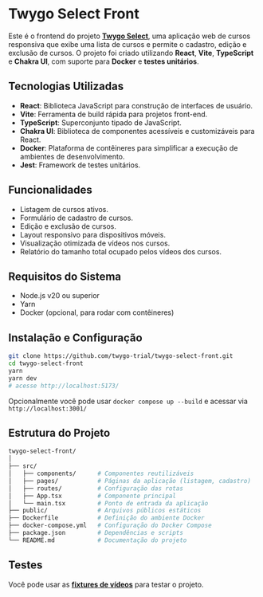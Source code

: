 # Twygo Select Front

Este é o frontend do projeto [**Twygo Select**](https://github.com/twygo-trial/twygo-select), uma aplicação web de cursos responsiva que exibe uma lista de cursos e permite o cadastro, edição e exclusão de cursos. O projeto foi criado utilizando **React**, **Vite**, **TypeScript** e **Chakra UI**, com suporte para **Docker** e **testes unitários**.

## Tecnologias Utilizadas

- **React**: Biblioteca JavaScript para construção de interfaces de usuário.
- **Vite**: Ferramenta de build rápida para projetos front-end.
- **TypeScript**: Superconjunto tipado de JavaScript.
- **Chakra UI**: Biblioteca de componentes acessíveis e customizáveis para React.
- **Docker**: Plataforma de contêineres para simplificar a execução de ambientes de desenvolvimento.
- **Jest**: Framework de testes unitários.

## Funcionalidades

- Listagem de cursos ativos.
- Formulário de cadastro de cursos.
- Edição e exclusão de cursos.
- Layout responsivo para dispositivos móveis.
- Visualização otimizada de vídeos nos cursos.
- Relatório do tamanho total ocupado pelos vídeos dos cursos.

## Requisitos do Sistema

- Node.js v20 ou superior
- Yarn
- Docker (opcional, para rodar com contêineres)

## Instalação e Configuração

```bash
git clone https://github.com/twygo-trial/twygo-select-front.git
cd twygo-select-front
yarn
yarn dev
# acesse http://localhost:5173/
```

Opcionalmente você pode usar `docker compose up --build` e acessar via `http://localhost:3001/`

## Estrutura do Projeto

```bash
twygo-select-front/
│
├── src/
│   ├── components/      # Componentes reutilizáveis
│   ├── pages/           # Páginas da aplicação (listagem, cadastro)
│   ├── routes/          # Configuração das rotas
│   ├── App.tsx          # Componente principal
│   └── main.tsx         # Ponto de entrada da aplicação
├── public/              # Arquivos públicos estáticos
├── Dockerfile           # Definição do ambiente Docker
├── docker-compose.yml   # Configuração do Docker Compose
├── package.json         # Dependências e scripts
└── README.md            # Documentação do projeto
```

## Testes

Você pode usar as [**fixtures de vídeos**](https://github.com/twygo-trial/twygo-select/tree/main/test/fixtures/files) para testar o projeto.